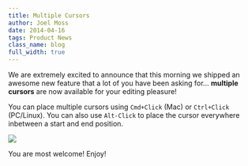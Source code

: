 ```yaml
---
title: Multiple Cursors
author: Joel Moss
date: 2014-04-16
tags: Product News
class_name: blog
full_width: true
---
```


We are extremely excited to announce that this morning we shipped an awesome new feature that a lot of you have been asking for... **multiple cursors** are now available for your editing pleasure!

You can place multiple cursors using `Cmd+Click` (Mac) or `Ctrl+Click` (PC/Linux). You can also use `Alt-Click` to place the cursor everywhere inbetween a start and end position.

![](blog/multiple-cursors.gif)

You are most welcome! Enjoy!